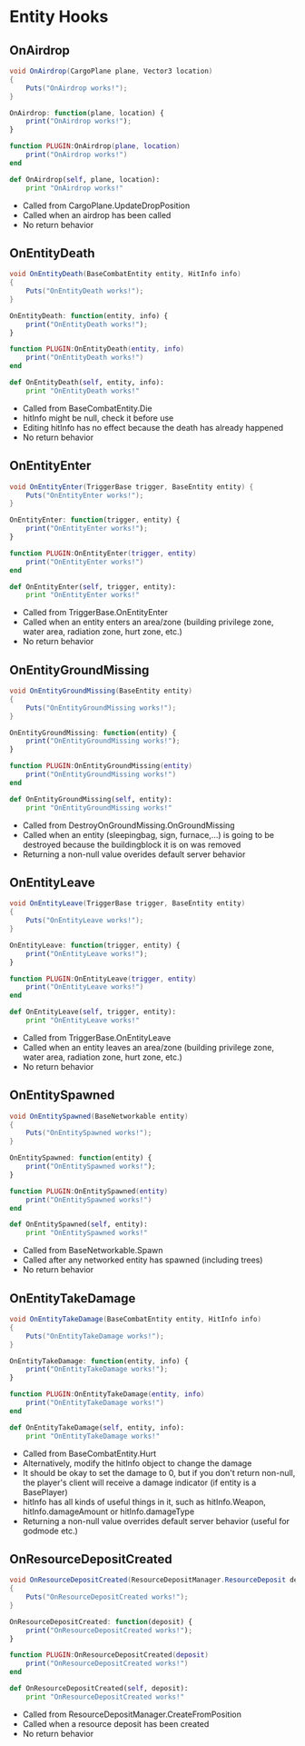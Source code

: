 # Entity Hooks

## OnAirdrop

``` csharp
void OnAirdrop(CargoPlane plane, Vector3 location)
{
    Puts("OnAirdrop works!");
}
```
``` javascript
OnAirdrop: function(plane, location) {
    print("OnAirdrop works!");
}
```

``` lua
function PLUGIN:OnAirdrop(plane, location)
    print("OnAirdrop works!")
end
```

``` python
def OnAirdrop(self, plane, location):
    print "OnAirdrop works!"
```

 * Called from CargoPlane.UpdateDropPosition
 * Called when an airdrop has been called
 * No return behavior

## OnEntityDeath

``` csharp
void OnEntityDeath(BaseCombatEntity entity, HitInfo info)
{
    Puts("OnEntityDeath works!");
}
```

``` javascript
OnEntityDeath: function(entity, info) {
    print("OnEntityDeath works!");
}
```

``` lua
function PLUGIN:OnEntityDeath(entity, info)
    print("OnEntityDeath works!")
end
```

``` python
def OnEntityDeath(self, entity, info):
    print "OnEntityDeath works!"
```

 * Called from BaseCombatEntity.Die
 * hitInfo might be null, check it before use
 * Editing hitInfo has no effect because the death has already happened
 * No return behavior

## OnEntityEnter

``` csharp
void OnEntityEnter(TriggerBase trigger, BaseEntity entity) {
    Puts("OnEntityEnter works!");
}
```

``` javascript
OnEntityEnter: function(trigger, entity) {
    print("OnEntityEnter works!");
}
```

``` lua
function PLUGIN:OnEntityEnter(trigger, entity)
    print("OnEntityEnter works!")
end
```

``` python
def OnEntityEnter(self, trigger, entity):
    print "OnEntityEnter works!"
```

 * Called from TriggerBase.OnEntityEnter
 * Called when an entity enters an area/zone (building privilege zone, water area, radiation zone, hurt zone, etc.)
 * No return behavior

## OnEntityGroundMissing

``` csharp
void OnEntityGroundMissing(BaseEntity entity)
{
    Puts("OnEntityGroundMissing works!");
}
```

``` javascript
OnEntityGroundMissing: function(entity) {
    print("OnEntityGroundMissing works!");
}
```

``` lua
function PLUGIN:OnEntityGroundMissing(entity)
    print("OnEntityGroundMissing works!")
end
```

``` python
def OnEntityGroundMissing(self, entity):
    print "OnEntityGroundMissing works!"
```

 * Called from DestroyOnGroundMissing.OnGroundMissing
 * Called when an entity (sleepingbag, sign, furnace,...) is going to be destroyed because the buildingblock it is on was removed
 * Returning a non-null value overides default server behavior

## OnEntityLeave

``` csharp
void OnEntityLeave(TriggerBase trigger, BaseEntity entity)
{
    Puts("OnEntityLeave works!");
}
```

``` javascript
OnEntityLeave: function(trigger, entity) {
    print("OnEntityLeave works!");
}
```

``` lua
function PLUGIN:OnEntityLeave(trigger, entity)
    print("OnEntityLeave works!")
end
```

``` python
def OnEntityLeave(self, trigger, entity):
    print "OnEntityLeave works!"
```

 * Called from TriggerBase.OnEntityLeave
 * Called when an entity leaves an area/zone (building privilege zone, water area, radiation zone, hurt zone, etc.)
 * No return behavior

## OnEntitySpawned

``` csharp
void OnEntitySpawned(BaseNetworkable entity)
{
    Puts("OnEntitySpawned works!");
}
```

``` javascript
OnEntitySpawned: function(entity) {
    print("OnEntitySpawned works!");
}
```

``` lua
function PLUGIN:OnEntitySpawned(entity)
    print("OnEntitySpawned works!")
end
```

``` python
def OnEntitySpawned(self, entity):
    print "OnEntitySpawned works!"
```

 * Called from BaseNetworkable.Spawn
 * Called after any networked entity has spawned (including trees)
 * No return behavior

## OnEntityTakeDamage

``` csharp
void OnEntityTakeDamage(BaseCombatEntity entity, HitInfo info)
{
    Puts("OnEntityTakeDamage works!");
}
```

``` javascript
OnEntityTakeDamage: function(entity, info) {
    print("OnEntityTakeDamage works!");
}
```

``` lua
function PLUGIN:OnEntityTakeDamage(entity, info)
    print("OnEntityTakeDamage works!")
end
```

``` python
def OnEntityTakeDamage(self, entity, info):
    print "OnEntityTakeDamage works!"
```

 * Called from BaseCombatEntity.Hurt
 * Alternatively, modify the hitInfo object to change the damage
 * It should be okay to set the damage to 0, but if you don't return non-null, the player's client will receive a damage indicator (if entity is a BasePlayer)
 * hitInfo has all kinds of useful things in it, such as hitInfo.Weapon, hitInfo.damageAmount or hitInfo.damageType
 * Returning a non-null value overrides default server behavior (useful for godmode etc.)

## OnResourceDepositCreated

``` csharp
void OnResourceDepositCreated(ResourceDepositManager.ResourceDeposit deposit)
{
    Puts("OnResourceDepositCreated works!");
}
```

``` javascript
OnResourceDepositCreated: function(deposit) {
    print("OnResourceDepositCreated works!");
}
```

``` lua
function PLUGIN:OnResourceDepositCreated(deposit)
    print("OnResourceDepositCreated works!")
end
```

``` python
def OnResourceDepositCreated(self, deposit):
    print "OnResourceDepositCreated works!"
```

 * Called from ResourceDepositManager.CreateFromPosition
 * Called when a resource deposit has been created
 * No return behavior
